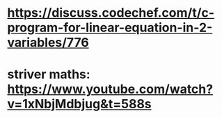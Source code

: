 # https://discuss.codechef.com/t/c-program-for-linear-equation-in-2-variables/776

# striver maths: https://www.youtube.com/watch?v=1xNbjMdbjug&t=588s
